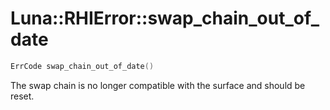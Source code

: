 # Luna::RHIError::swap_chain_out_of_date

```c++
ErrCode swap_chain_out_of_date()
```

The swap chain is no longer compatible with the surface and should be reset. 

